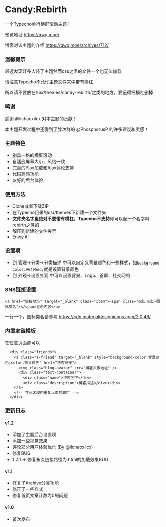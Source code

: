 # Candy:Rebirth

一个Typecho单行横屏滚动主题！

预览地址 https://qwq.moe/

博客对该主题的介绍 https://qwq.moe/archives/712/

### 温馨提示

最近发现好多人装了主题然而css之类的文件一个也无法加载

请注意Typecho不允许主题文件夹中带有横杠

所以请不要放在/usr/themes/candy-rebirth/之类的地方，要记得把横杠删掉


### 鸣谢

感谢 @lichaoxilcx 对本主题的贡献！

本主题开发过程中还得到了胖次群的 @PhosphorusP 的许多建议和灵感！

### 主题特色
- 别具一格的横屏滚动
- 自适应屏幕大小，风格一致
- 完善的Pjax加载和Ajax评论支持
- 代码高亮功能
- 友好的后台体验

### 使用方法
- Clone或者下载ZIP
- 在Typecho目录的usr/themes下新建一个文件夹
- **文件夹名字里绝对不要带有横杠，Typecho不支持**你可以起一个名字叫rebirth之类的
- 解压到新建的文件夹里
- Enjoy it!

### 设置项
- 到 管理->分类->分类描述 中可以自定义背景颜色和一些样式，如`background-color:#6495ed;`就是设置背景颜色
- 到 外观->设置外观 中可以设置背景、Logo、首屏、社交网络

### SNS链接设置

	<a href="链接地址" target="_blank" class="item"><span class="mdi mdi-图标类名"></span>显示内容</a>

一行一个，图标类名请参考 https://cdn.materialdesignicons.com/2.0.46/

### 内置友链模板

在任意页面都可以
	
      <div class="friends">
        <a class="a-friend" target="_blank" style="background-color:背景颜色;color:前景颜色" href="博客链接">
          <img class="blog-avatar" src="博客头像地址" />
          <div class="text-container">
            <div class="name">博客名字</div>
            <div class="description">博客描述</div></div>
        </a>
        <!-- 在此区域内重复上面的即可 -->
      </div>


### 更新日志

#### v1.2
- 添加了主题后台设置项
- 添加一些视觉效果
- 评论部分用户体验优化 (By @lichaoxilcx)
- 修复BUG
- 1.2.1 => 修复永久链接路径为.html的加载效果BUG

#### v1.1
- 修复了Archive分类功能
- 修正了一些样式
- 修复首页文章计数为0的问题


#### v1.0

- 首次发布
